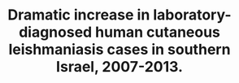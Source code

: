 ---
layout: page
header: no
#
# Content
#
subheadline: "Recent Publication"
title: "Dramatic increase in laboratory-diagnosed human cutaneous leishmaniasis cases in southern Israel, 2007-2013.
"
teaser: "Dramatic increase in laboratory-diagnosed human cutaneous leishmaniasis cases in southern Israel, 2007-2013.
"
categories: [Publications]
tags: [Infectious Disease]
---